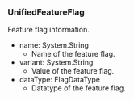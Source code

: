 ### UnifiedFeatureFlag
Feature flag information.

- name: System.String
  - Name of the feature flag.
- variant: System.String
  - Value of the feature flag.
- dataType: FlagDataType
  - Datatype of the feature flag.
